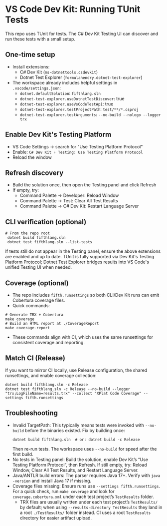 # VS Code Dev Kit: Running TUnit Tests

This repo uses TUnit for tests. The C# Dev Kit Testing UI can discover and run these tests with a small setup.

## One-time setup
- Install extensions:
  - C# Dev Kit (`ms-dotnettools.csdevkit`)
  - Dotnet Test Explorer (`formulahendry.dotnet-test-explorer`)
- The workspace already includes helpful settings in `.vscode/settings.json`:
  - `dotnet.defaultSolution`: `fifthlang.sln`
  - `dotnet-test-explorer.useDotnetTestDiscover`: true
  - `dotnet-test-explorer.useVsCodeTestApi`: true
  - `dotnet-test-explorer.testProjectPath`: `test/**/*.csproj`
  - `dotnet-test-explorer.testArguments`: `--no-build --nologo --logger trx`

## Enable Dev Kit's Testing Platform
- VS Code Settings → search for "Use Testing Platform Protocol"
- Enable: `C# Dev Kit › Testing: Use Testing Platform Protocol`
- Reload the window

## Refresh discovery
- Build the solution once, then open the Testing panel and click Refresh
- If empty, try:
  - Command Palette → Developer: Reload Window
  - Command Palette → Test: Clear All Test Results
  - Command Palette → C# Dev Kit: Restart Language Server

## CLI verification (optional)
```fish
# From the repo root
 dotnet build fifthlang.sln
 dotnet test fifthlang.sln --list-tests
```

If tests still do not appear in the Testing panel, ensure the above extensions are enabled and up to date. TUnit is fully supported via Dev Kit's Testing Platform Protocol; Dotnet Test Explorer bridges results into VS Code's unified Testing UI when needed.

## Coverage (optional)
- The repo includes `fifth.runsettings` so both CLI/Dev Kit runs can emit Cobertura coverage files.
- Quick commands:
```fish
# Generate TRX + Cobertura
make coverage
# Build an HTML report at ./CoverageReport
make coverage-report
```
- These commands align with CI, which uses the same runsettings for consistent coverage and reporting.

## Match CI (Release)
If you want to mirror CI locally, use Release configuration, the shared runsettings, and enable coverage collection:
```fish
dotnet build fifthlang.sln -c Release
dotnet test fifthlang.sln -c Release --no-build --logger "trx;LogFileName=results.trx" --collect "XPlat Code Coverage" --settings fifth.runsettings
```

## Troubleshooting
- Invalid TargetPath: This typically means tests were invoked with `--no-build` before the binaries existed. Fix by building once:
  ```fish
  dotnet build fifthlang.sln  # or: dotnet build -c Release
  ```
  Then re-run tests. The workspace uses `--no-build` for speed after the first build.
- No tests in Testing panel: Build the solution, enable Dev Kit’s “Use Testing Platform Protocol”, then Refresh. If still empty, try: Reload Window, Clear All Test Results, and Restart Language Server.
- Java/ANTLR build errors: The parser requires Java 17+. Verify with `java -version` and install Java 17 if missing.
- Coverage files missing: Ensure runs use `--settings fifth.runsettings`. For a quick check, run `make coverage` and look for `coverage.cobertura.xml` under each test project’s `TestResults` folder.
  - TRX files are usually written under each test project’s `TestResults/` by default; when using `--results-directory TestResults` they land in a root `./TestResults/` folder instead. CI uses a root `TestResults` directory for easier artifact upload.
